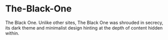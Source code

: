 # The-Black-One
The Black One. Unlike other sites, The Black One was shrouded in secrecy, its dark theme and minimalist design hinting at the depth of content hidden within.
